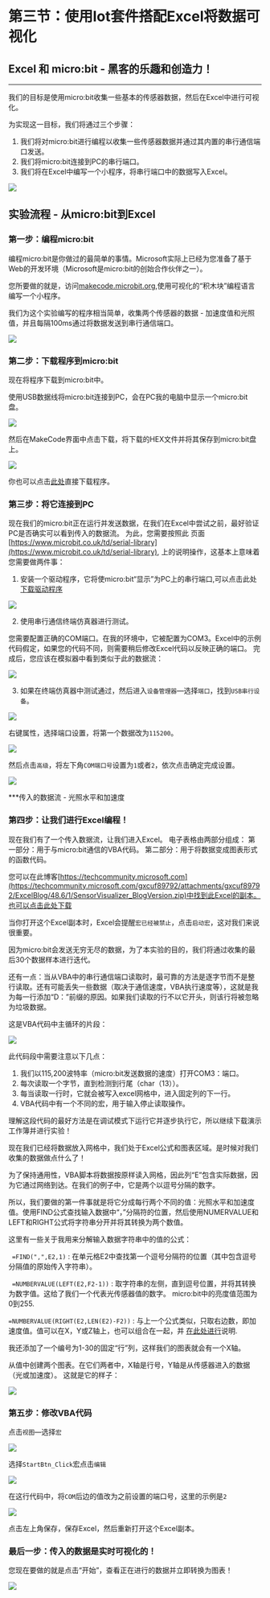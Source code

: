 # 第三节：使用Iot套件搭配Excel将数据可视化

## Excel 和 micro:bit - 黑客的乐趣和创造力！
---
我们的目标是使用micro:bit收集一些基本的传感器数据，然后在Excel中进行可视化。

为实现这一目标，我们将通过三个步骤：

1. 我们将对micro:bit进行编程以收集一些传感器数据并通过其内置的串行通信端口发送。
2. 我们将micro:bit连接到PC的串行端口。
3. 我们将在Excel中编写一个小程序，将串行端口中的数据写入Excel。

![](https://raw.githubusercontent.com/elecfreaks/learn-cn/master/microbitKit/iot_kit/images/case_excel_01.jpg)

## 实验流程 - 从micro:bit到Excel ##

### 第一步：编程micro:bit

编程micro:bit是你做过的最简单的事情。Microsoft实际上已经为您准备了基于Web的开发环境（Microsoft是micro:bit的创始合作伙伴之一）。

您所要做的就是，访问[makecode.microbit.org](makecode.microbit.org),使用可视化的“积木块”编程语言编写一个小程序。

我们为这个实验编写的程序相当简单，收集两个传感器的数据 - 加速度值和光照值，并且每隔100ms通过将数据发送到串行通信端口。

![](https://raw.githubusercontent.com/elecfreaks/learn-cn/master/microbitKit/iot_kit/images/case_excel_02.png)

### 第二步：下载程序到micro:bit 

现在将程序下载到micro:bit中。

使用USB数据线将micro:bit连接到PC，会在PC我的电脑中显示一个micro:bit盘。

 ![](https://raw.githubusercontent.com/elecfreaks/learn-cn/master/microbitKit/iot_kit/images/case_excel_03.png)

然后在MakeCode界面中点击下载，将下载的HEX文件并将其保存到micro:bit盘上。

![](https://raw.githubusercontent.com/elecfreaks/learn-cn/master/microbitKit/iot_kit/images/case_excel_04.png)

你也可以点击[此处](https://makecode.microbit.org/_cjvC4RU1CVUD)直接下载程序。
### 第三步：将它连接到PC

现在我们的micro:bit正在运行并发送数据，在我们在Excel中尝试之前，最好验证PC是否确实可以看到传入的数据流。
为此，您需要按照此 页面[https://www.microbit.co.uk/td/serial-library](https://www.microbit.co.uk/td/serial-library), 上的说明操作，这基本上意味着您需要做两件事：

1. 安装一个驱动程序，它将使micro:bit“显示”为PC上的串行端口,可以点击此处[下载驱动程序](https://github.com/elecfreaks/learn-cn/blob/master/microbitKit/iot_kit/file/teraterm-4.102.rar?raw=true)

![](https://raw.githubusercontent.com/elecfreaks/learn-cn/master/microbitKit/iot_kit/images/case_ifttt_21.gif)

2. 使用串行通信终端仿真器进行测试。

您需要配置正确的COM端口。在我的环境中，它被配置为COM3。Excel中的示例代码假定，如果您的代码不同，则需要稍后修改Excel代码以反映正确的端口。
完成后，您应该在模拟器中看到类似于此的数据流：

![](https://raw.githubusercontent.com/elecfreaks/learn-cn/master/microbitKit/iot_kit/images/case_excel_05.jpg)

3. 如果在终端仿真器中测试通过，然后进入`设备管理器`—选择`端口`，找到`USB串行设备`。

![](https://raw.githubusercontent.com/elecfreaks/learn-cn/master/microbitKit/iot_kit/images/case_excel_10.jpg)

右键属性，选择端口设置，将第一个数据改为`115200`。

![](https://raw.githubusercontent.com/elecfreaks/learn-cn/master/microbitKit/iot_kit/images/case_excel_11.jpg)

然后点击`高级`，将左下角`COM端口号`设置为`1`或者`2`，依次点击确定完成设置。

![](https://raw.githubusercontent.com/elecfreaks/learn-cn/master/microbitKit/iot_kit/images/case_excel_12.jpg)


***传入的数据流 - 光照水平和加速度

### 第四步：让我们进行Excel编程！ 

现在我们有了一个传入数据流，让我们进入Excel。
电子表格由两部分组成：
第一部分：用于与micro:bit通信的VBA代码。
第二部分：用于将数据变成图表形式的函数代码。

您可以在此博客[https://techcommunity.microsoft.com](https://techcommunity.microsoft.com/gxcuf89792/attachments/gxcuf89792/ExcelBlog/48.6/1/SensorVisualizer_BlogVersion.zip)中找到此Excel的副本。
[也可以点击此处下载](https://github.com/elecfreaks/learn-cn/blob/master/microbitKit/iot_kit/file/SensorVisualizer_BlogVersion.zip?raw=true)

当你打开这个Excel副本时，Excel会提醒`宏已经被禁止`，点击`启动宏`，这对我们来说很重要。

因为micro:bit会发送无穷无尽的数据，为了本实验的目的，我们将通过收集的最后30个数据样本进行迭代。

还有一点：当从VBA中的串行通信端口读取时，最可靠的方法是逐字节而不是整行读取。还有可能丢失一些数据（取决于通信速度，VBA执行速度等），这就是我为每一行添加“D：”前缀的原因。如果我们读取的行不以它开头，则该行将被忽略为垃圾数据。

这是VBA代码中主循环的片段：
 
![](https://raw.githubusercontent.com/elecfreaks/learn-cn/master/microbitKit/iot_kit/images/case_excel_06.jpg)

此代码段中需要注意以下几点：

1. 我们以115,200波特率（micro:bit发送数据的速度）打开COM3：端口。
2. 每次读取一个字节，直到检测到行尾（char（13））。
3. 每当读取一行时，它就会被写入excel网格中，进入固定列的下一行。
4. VBA代码中有一个不同的宏，用于输入停止读取操作。

理解这段代码的最好方法是在调试模式下运行它并逐步执行它，所以继续下载演示工作簿并进行实验！

现在我们已经将数据放入网格中，我们处于Excel公式和图表区域。是时候对我们收集的数据做点什么了！

为了保持通用性，VBA脚本将数据按原样读入网格，因此列“E”包含实际数据，因为它通过网络到达。在我们的例子中，它是两个以逗号分隔的数字。

所以，我们要做的第一件事就是将它分成每行两个不同的值：光照水平和加速度值。使用FIND公式查找输入数据中“，”分隔符的位置，然后使用NUMERVALUE和LEFT和RIGHT公式将字符串分开并将其转换为两个数值。

这里有一些关于我用来分解输入数据字符串中的值的公式：

  ` =FIND(",",E2,1)` : 在单元格E2中查找第一个逗号分隔符的位置（其中包含逗号分隔值的原始传入字符串）。

  ` =NUMBERVALUE(LEFT(E2,F2-1))` : 取字符串的左侧，直到逗号位置，并将其转换为数字值。这给了我们一个代表光传感器值的数字。
micro:bit中的亮度值范围为0到255. 

   `=NUMBERVALUE(RIGHT(E2,LEN(E2)-F2))` : 与上一个公式类似，只取右边数，即加速度值。值可以在X，Y或Z轴上，也可以组合在一起，并 [在此处进行](https://pxt.microbit.org/reference/input/acceleration)说明.

我还添加了一个编号为1-30的固定“行”列，这样我们的图表就会有一个X轴。

从值中创建两个图表。在它们两者中，X轴是行号，Y轴是从传感器进入的数据（光或加速度）。
这就是它的样子：

![](https://raw.githubusercontent.com/elecfreaks/learn-cn/master/microbitKit/iot_kit/images/case_excel_07.jpg)

### 第五步：修改VBA代码

点击`视图`—选择`宏`


![](https://raw.githubusercontent.com/elecfreaks/learn-cn/master/microbitKit/iot_kit/images/case_excel_13.jpg)

选择`StartBtn_Click`宏点击`编辑`

![](https://raw.githubusercontent.com/elecfreaks/learn-cn/master/microbitKit/iot_kit/images/case_excel_14.jpg)

在这行代码中，将`COM`后边的值改为之前设置的端口号，这里的示例是`2`

![](https://raw.githubusercontent.com/elecfreaks/learn-cn/master/microbitKit/iot_kit/images/case_excel_15.jpg)

点击左上角保存，保存Excel，然后重新打开这个Excel副本。

### 最后一步：传入的数据是实时可视化的！

您现在要做的就是点击“开始”，查看正在进行的数据并立即转换为图表！

![](https://raw.githubusercontent.com/elecfreaks/learn-cn/master/microbitKit/iot_kit/images/case_excel_07.jpg)